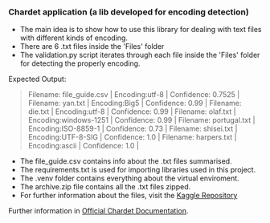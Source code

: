 ### Chardet application (a lib developed for encoding detection)

- The main idea is to show how to use this library for dealing with text files with different kinds of encoding.
- There are 6 .txt files inside the 'Files' folder
- The validation.py script iterates through each file inside the 'Files' folder for detecting the properly encoding.

Expected Output:
> Filename: file_guide.csv | Encoding:utf-8 | Confidence: 0.7525 |
Filename: yan.txt | Encoding:Big5 | Confidence: 0.99 |
Filename: die.txt | Encoding:utf-8 | Confidence: 0.99 |
Filename: olaf.txt | Encoding:windows-1251 | Confidence: 0.99 |
Filename: portugal.txt | Encoding:ISO-8859-1 | Confidence: 0.73 |
Filename: shisei.txt | Encoding:UTF-8-SIG | Confidence: 1.0 |
Filename: harpers.txt | Encoding:ascii | Confidence: 1.0 |

- The file_guide.csv contains info about the .txt files summarised.
- The requirements.txt is used for importing libraries used in this project.
- The .venv folder contains everything about the virtual enviroment.
- The archive.zip file contains all the .txt files zipped.
- For further information about the files, visit the [Kaggle Repository ](https://www.kaggle.com/datasets/rtatman/character-encoding-examples "Kaggle Repository ")

Further information in [Official Chardet Documentation](https://chardet.readthedocs.io/en/latest/index.html# "Official Chardet Documentation"). 
